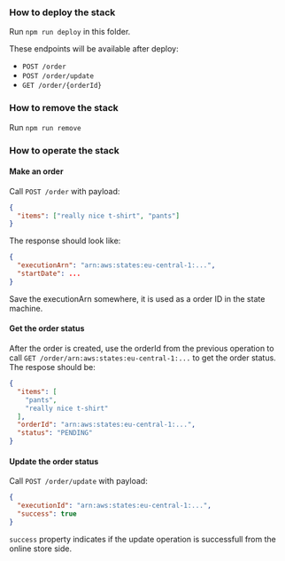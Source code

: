 ### How to deploy the stack
Run `npm run deploy` in this folder.

These endpoints will be available after deploy:
- `POST /order`
- `POST /order/update`
- `GET /order/{orderId}`

### How to remove the stack
Run `npm run remove`

### How to operate the stack

#### Make an order
Call `POST /order` with payload:
```json
{
  "items": ["really nice t-shirt", "pants"]
}
```
The response should look like:
```json
{
  "executionArn": "arn:aws:states:eu-central-1:...",
  "startDate": ...
}
```
Save the executionArn somewhere, it is used as a order ID in the state machine.

#### Get the order status
After the order is created, use the orderId from the previous operation to call `GET /order/arn:aws:states:eu-central-1:...` to get the order status. The respose should be:
```json
{
  "items": [
    "pants",
    "really nice t-shirt"
  ],
  "orderId": "arn:aws:states:eu-central-1:...",
  "status": "PENDING"
}
```

#### Update the order status
Call `POST /order/update` with payload:
```json
{
  "executionId": "arn:aws:states:eu-central-1:...",
  "success": true
}
```
`success` property indicates if the update operation is successfull from the online store side.
